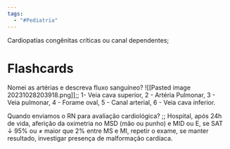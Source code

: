 ```yaml
---
tags:
  - "#Pediatria"
---
```

Cardiopatias congênitas críticas ou canal dependentes;
# Flashcards
Nomei as artérias e descreva fluxo sanguíneo? ![[Pasted image 20231028203918.png]];; 1- Veia cava superior, 2 - Artéria Pulmonar, 3 - Veia pulmonar, 4 - Forame oval, 5 - Canal arterial, 6 - Veia cava inferior. 

Quando enviamos o RN para avaliação cardiológica? ;; Hospital, após 24h de vida, aferição da oximetria no MSD (mão ou punho) e MID ou E, se SAT ↓ 95% ou ≠ maior que 2% entre MS e MI, repetir o exame, se manter resultado, investigar presença de malformação cardíaca.